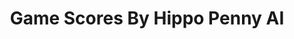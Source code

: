 ---
title: Game Scores By Hippo Penny AI
layout: scoredetail
permalink: /meta-score/super-monkey-ball-banana-rumble
header:
  teaser: /assets/images/super-monkey-ball-banana-rumble.jpg
  video:
    id: CONbNNliEQQ
    provider: youtube
---